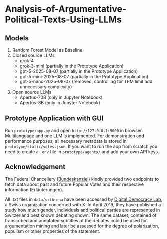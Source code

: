 # Analysis-of-Argumentative-Political-Texts-Using-LLMs

## Models
1. Random Forest Model as Baseline
2. Closed source LLMs 
   - grok-4
   - grok-3-mini (partially in the Prototype Application)
   - gpt-5-2025-08-07 (partially in the Prototype Application)
   - gpt-5-mini-2025-08-07 (partially in the Prototype Application)
   - gpt-5-nano-2025-08-07 (removed, controlling for TPM limit add unnecessary complexity)
3. Open source LLMs 
   - Apertus-70B (only in Jupyter Notebook)
   - Apertus-8B (only in Jupyter Notebook)

## Prototype Application with GUI
Run `prototype/app.py` and open `http://127.0.0.1:5000` in browser. Multilanguage and one LLM is implemented. For demonstration and performance purposes, all necessary metadata is stored in `prototype/static/votes.json`. If you want to run the app from scratch you need to create a `.env` file in `prototype/agents/` and add your own API keys.

## Acknowledgement
The Federal Chancellery ([Bundeskanzlei](`https://www.bk.admin.ch/bk/en/home.html`)) kindly provided two endpoints to 
fetch data about past and future Popular Votes and their respective information (Erläuterungen).

All .txt files in `data/srfArena` have been accessed by 
[Digital Democracy Lab](`https://digdemlab.io/eye/2019/04/27/srfarena.html`), a Swiss 
organization concerned with X. In April 2019, they have published a study how much gender, individuals and 
political parties are represented in Switzerland best known debating shown. The same dataset, contained of transcribed 
and annotated subtitles of the debates could be used for argumentation mining and later be assessed for the degree of
polarization, populism or other properties of the statement.